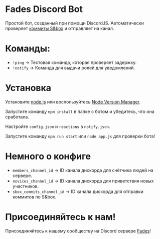# Fades Discord Bot
Простой бот, созданный при помощи DiscordJS.
Автоматически проверяет [коммиты S&box](https://commits.facepunch.com/r/sbox) и отправляет на канал.

# Команды:
- `!ping` -> Тестовая команда, которая проверяет задержку.
- `!notify` -> Команда для выдачи ролей для уведомлений. 

# Установка
Установите [node.js](https://nodejs.org/en/download/) или воспользуйтесь [Node Version Manager](https://github.com/nvm-sh/nvm).

Запустите команду `npm install` в папке с ботом и убедитесь, что она сработала.

Настройте `config.json` и `reactions` в `notify.json`.

Запустите команду `npm run start` или `node app.js` для проверки бота!

# Немного о конфиге
- `members_channel_id` -> ID канала дискорда для счётчика людей на сервере.
- `novices_channel_id` -> ID канала дискорда для приветствия новых участников.
- `sbox_commits_channel_id` -> ID канала дискорда для отправки коммитов по S&box.

# Присоединяйтесь к нам!
Присоединяйтесь к нашему сообществу на Discord сервере [Fades](https://discord.gg/ETrKUWmCN4)!